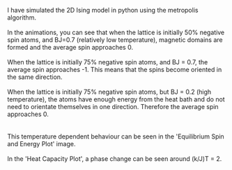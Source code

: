 I have simulated the 2D Ising model in python using the metropolis algorithm.<br/><br/>
In the animations, you can see that when the lattice is initially 50% negative spin atoms, and BJ=0.7 (relatively low temperature), magnetic domains are formed and the average spin approaches 0.<br/><br/>
When the lattice is initially 75% negative spin atoms, and BJ = 0.7, the average spin approaches -1. This means that the spins become oriented in the same direction.<br/><br/>
When the lattice is initially 75% negative spin atoms, but BJ = 0.2 (high temperature), the atoms have enough energy from the heat bath and do not need to orientate themselves in one direction. Therefore the average spin approaches 0.<br/><br/><br/>
This temperature dependent behaviour can be seen in the 'Equilibrium Spin and Energy Plot' image.<br/><br/>
In the 'Heat Capacity Plot', a phase change can be seen around (k/J)T = 2.
